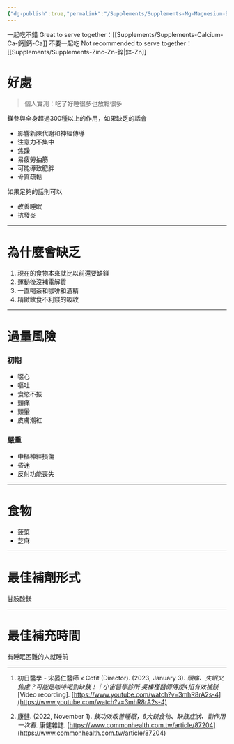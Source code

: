```yaml
---
{"dg-publish":true,"permalink":"/Supplements/Supplements-Mg-Magnesium-鎂/","title":"Magnesium 鎂","noteIcon":"1","created":"2024-08-25T11:22:45.000+08:00","updated":"2024-10-01T17:10:04.652+08:00"}
---
```


一起吃不錯 Great to serve together：[[Supplements/Supplements-Calcium-Ca-鈣\|鈣-Ca]] 
不要一起吃 Not recommended to serve together：[[Supplements/Supplements-Zinc-Zn-鋅\|鋅-Zn]]
# 好處

> 個人實測：吃了好睡很多也放鬆很多

鎂參與全身超過300種以上的作用，如果缺乏的話會
* 影響新陳代謝和神經傳導 
* 注意力不集中 
* 焦躁 
* 易疲勞抽筋  
* 可能導致肥胖 
* 骨質疏鬆  

如果足夠的話則可以
* 改善睡眠  
* 抗發炎  
---

# 為什麼會缺乏

1. 現在的食物本來就比以前還要缺鎂
2. 運動後沒補電解質
3. 一直喝茶和咖啡和酒精
4. 精緻飲食不利鎂的吸收

---

# 過量風險

### 初期
- 噁心
- 嘔吐
- 食慾不振
- 頭痛
- 頭暈
- 皮膚潮紅
### 嚴重
- 中樞神經損傷
- 昏迷
- 反射功能喪失

---

# 食物

- 菠菜 
- 芝麻 


---

# 最佳補劑形式

甘胺酸鎂

---

# 最佳補充時間

有睡眠困難的人就睡前 

---

1. 初日醫學 - 宋晏仁醫師 x Cofit (Director). (2023, January 3). _頭痛、失眠又焦慮？可能是咖啡喝到缺鎂！｜小宙醫學診所 吳榛槿醫師傳授4招有效補鎂_ [Video recording]. [https://www.youtube.com/watch?v=3mhR8rA2s-4](https://www.youtube.com/watch?v=3mhR8rA2s-4)

2. 康健. (2022, November 1). _鎂功效改善睡眠，6大鎂食物、缺鎂症狀、副作用一次看_. 康健雜誌. [https://www.commonhealth.com.tw/article/87204](https://www.commonhealth.com.tw/article/87204)

